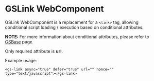 # GSLink WebComponent

GSLink WebComponent is a replacement for a ```<link>``` tag, allowing conditional script loading / execution based on conditional attributes.

**NOTE:** For more information about conditional attributes, please refer to [GSBase](./GSBase.md) page.

Only required attribute is **url**.

Example usage:
```
<gs-link async="true" defer="true" url="" nonce="" type="text/javascript"></gs-link>
```